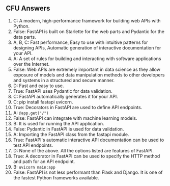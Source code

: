 ## CFU Answers

1. C: A modern, high-performance framework for building web APIs with Python.
2. False: FastAPI is built on Starlette for the web parts and Pydantic for the data parts.
3. A, B, C: Fast performance, Easy to use with intuitive patterns for designing APIs, Automatic generation of interactive documentation for your API.
4. A: A set of rules for building and interacting with software applications over the Internet.
5. False: Web APIs are extremely important in data science as they allow exposure of models and data manipulation methods to other developers and systems in a structured and secure manner.
6. D: Fast and easy to use.
7. True: FastAPI uses Pydantic for data validation.
8. C: FastAPI automatically generates it for your API.
9. C: pip install fastapi uvicorn.
10. True: Decorators in FastAPI are used to define API endpoints.
11. A: `@app.get("/")`
12. False: FastAPI can integrate with machine learning models.
13. B: It is used for running the API application.
14. False: Pydantic in FastAPI is used for data validation.
15. A: Importing the FastAPI class from the fastapi module.
16. True: FastAPI's automatic interactive API documentation can be used to test API endpoints.
17. D: None of the above. All the options listed are features of FastAPI.
18. True: A decorator in FastAPI can be used to specify the HTTP method and path for an API endpoint.
19. B: `uvicorn main:app`
20. False: FastAPI is not less performant than Flask and Django. It is one of the fastest Python frameworks available.
